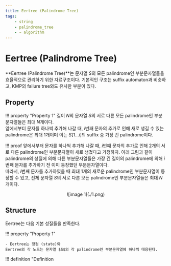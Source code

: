 ```yaml
---
title: Eertree (Palindrome Tree)
tags:
    - string
    - palindrome_tree
    - ~ algorithm
---
```


# Eertree (Palindrome Tree)

**Eertree (Palindrome Tree)**는 문자열 $S$의 모든 palindrome인 부분문자열들을 효율적으로 관리하기 위한 자료구조이다.
기본적인 구조는 suffix automaton과 비슷하고, KMP의 failure tree와도 유사한 부분이 있다.

## Property

!!! property "Property 1"
    길이 $N$의 문자열 $S$의 서로 다른 모든 palindrome인 부분문자열들은 최대 $N$개이다.  
    앞에서부터 문자를 하나씩 추가해 나갈 때, $i$번째 문자의 추가로 인해 새로 생길 수 있는 palindrome은 최대 $1$개이며 이는 $S[1...i]$의 suffix 중 가장 긴 palindrome이다.

!!! proof
    앞에서부터 문자를 하나씩 추가해 나갈 때, $i$번째 문자의 추가로 인해 $2$개의 서로 다른 palindrome인 부분문자열이 새로 생겼다고 가정하자.
    아래 그림과 같이 palindrome의 성질에 의해 다른 부분문자열들은 가장 긴 길이의 palindrome에 의해 $i$번째 문자를 추가하기 전 이미 등장했던 부분문자열이다.  
    따라서, $i$번째 문자를 추가하였을 때 최대 $1$개의 새로운 palindrome인 부분문자열이 등장할 수 있고, 전체 문자열 $S$의 서로 다른 모든 palindrome인 부분문자열들은 최대 $N$개이다.

<center>
![image 1](./1.png)
</center>

## Structure

Eertree는 다음 기본 성질들을 만족한다.

!!! property "Property 1"

    - Eertree는 정점 (state)와 
    Eertree의 각 노드는 문자열 $S$의 각 palindrome인 부분문자열에 하나씩 대응된다.


!!! definition "Definition 






